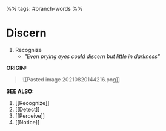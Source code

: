 %% tags: #branch-words %%
# Discern

1. Recognize
	- *"Even prying eyes could discern but little in darkness"*

**ORIGIN:**
> ![[Pasted image 20210820144216.png]]

**SEE ALSO:**
1. [[Recognize]]
2. [[Detect]]
3. [[Perceive]]
4. [[Notice]]
